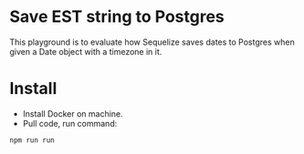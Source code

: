 # Save EST string to Postgres

This playground is to evaluate how Sequelize saves dates to Postgres when given a Date object with a timezone in it.

# Install

* Install Docker on machine.
* Pull code, run command:

```
npm run run
```
